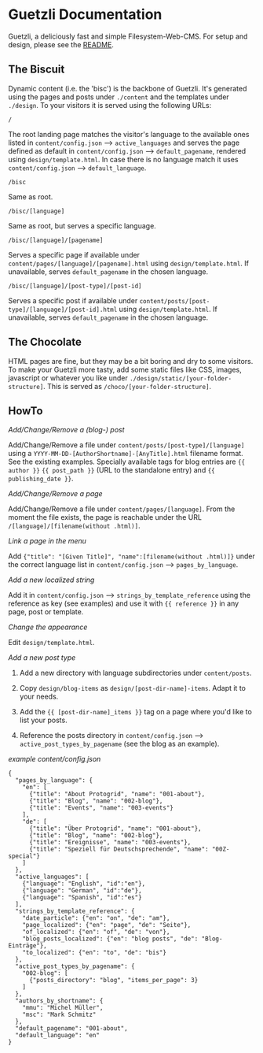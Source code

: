 Guetzli Documentation
=====================

Guetzli, a deliciously fast and simple Filesystem-Web-CMS. For setup and design, please see the [README](../README.md).

The Biscuit
-----------
Dynamic content (i.e. the 'bisc') is the backbone of Guetzli. It's generated using the pages and posts under `./content` and the templates under `./design`. To your visitors it is served using the following URLs:

`/`

The root landing page matches the visitor's language to the available ones listed in `content/config.json` --> `active_languages` and serves the page defined as default in `content/config.json` --> `default_pagename`, rendered using `design/template.html`. In case there is no language match it uses `content/config.json` --> `default_language`.

`/bisc`

Same as root.

`/bisc/[language]`

Same as root, but serves a specific language.

`/bisc/[language]/[pagename]`

Serves a specific page if available under `content/pages/[language]/[pagename].html` using `design/template.html`. If unavailable, serves `default_pagename` in the chosen language.

`/bisc/[language]/[post-type]/[post-id]`

Serves a specific post if available under `content/posts/[post-type]/[language]/[post-id].html` using `design/template.html`. If unavailable, serves `default_pagename` in the chosen language.

The Chocolate
-------------
HTML pages are fine, but they may be a bit boring and dry to some visitors. To make your Guetzli more tasty, add some static files like CSS, images, javascript or whatever you like under `./design/static/[your-folder-structure]`. This is served as `/choco/[your-folder-structure]`.

HowTo
-----
*Add/Change/Remove a (blog-) post*

Add/Change/Remove a file under `content/posts/[post-type]/[language]` using a `YYYY-MM-DD-[AuthorShortname]-[AnyTitle].html` filename format. See the existing examples. Specially available tags for blog entries are `{{ author }}` `{{ post_path }}` (URL to the standalone entry) and  `{{ publishing_date }}`.

*Add/Change/Remove a page*

Add/Change/Remove a file under `content/pages/[language]`. From the moment the file exists, the page is reachable under the URL `/[language]/[filename(without .html)]`.

*Link a page in the menu*

Add `{"title": "[Given Title]", "name":[filename(without .html)]}` under the correct language list in `content/config.json` --> `pages_by_language`.

*Add a new localized string*

Add it in `content/config.json` --> `strings_by_template_reference` using the reference as key (see examples) and use it with `{{ reference }}` in any page, post or template.

*Change the appearance*

Edit `design/template.html`.

*Add a new post type*

1) Add a new directory with language subdirectories under `content/posts`.

2) Copy `design/blog-items` as `design/[post-dir-name]-items`. Adapt it to your needs.

3) Add the `{{ [post-dir-name]_items }}` tag on a page where you'd like to list your posts.

4) Reference the posts directory in `content/config.json` --> `active_post_types_by_pagename` (see the blog as an example).

*example content/config.json*
```
{
  "pages_by_language": {
    "en": [
      {"title": "About Protogrid", "name": "001-about"},
      {"title": "Blog", "name": "002-blog"},
      {"title": "Events", "name": "003-events"}
    ],
    "de": [
      {"title": "Über Protogrid", "name": "001-about"},
      {"title": "Blog", "name": "002-blog"},
      {"title": "Ereignisse", "name": "003-events"},
      {"title": "Speziell für Deutschsprechende", "name": "00Z-special"}
    ]
  },
  "active_languages": [
    {"language": "English", "id":"en"},
    {"language": "German", "id":"de"},
    {"language": "Spanish", "id":"es"}
  ],
  "strings_by_template_reference": {
    "date_particle": {"en": "on", "de": "am"},
    "page_localized": {"en": "page", "de": "Seite"},
    "of_localized": {"en": "of", "de": "von"},
    "blog_posts_localized": {"en": "blog posts", "de": "Blog-Einträge"},
    "to_localized": {"en": "to", "de": "bis"}
  },
  "active_post_types_by_pagename": {
    "002-blog": [
      {"posts_directory": "blog", "items_per_page": 3}
    ]
  },
  "authors_by_shortname": {
    "mmu": "Michel Müller",
    "msc": "Mark Schmitz"
  },
  "default_pagename": "001-about",
  "default_language": "en"
}
```